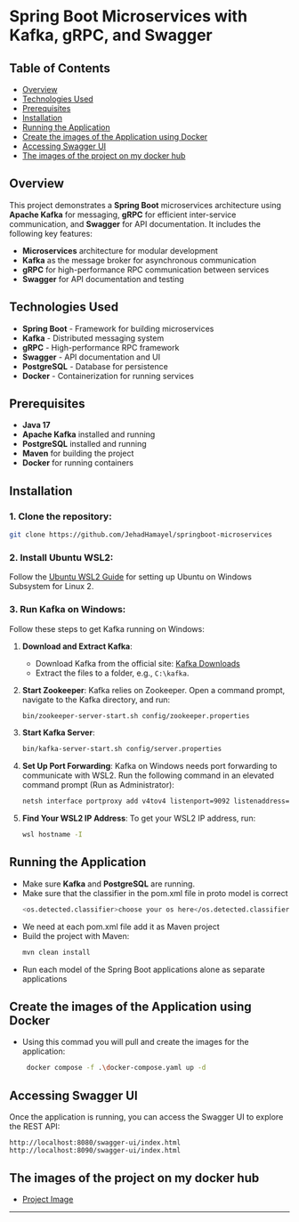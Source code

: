 # Spring Boot Microservices with Kafka, gRPC, and Swagger

## Table of Contents
- [Overview](#overview)
- [Technologies Used](#technologies-used)
- [Prerequisites](#prerequisites)
- [Installation](#installation)
- [Running the Application](#running-the-application)
- [Create the images of the Application using Docker](#create-the-images-of-the-application-using-docker)
- [Accessing Swagger UI](#accessing-swagger-ui)
- [The images of the project on my docker hub](#the-images-of-the-project-on-my-docker-hub)


## Overview
This project demonstrates a **Spring Boot** microservices architecture using **Apache Kafka** for messaging, **gRPC** for efficient inter-service communication, and **Swagger** for API documentation. It includes the following key features:
- **Microservices** architecture for modular development
- **Kafka** as the message broker for asynchronous communication
- **gRPC** for high-performance RPC communication between services
- **Swagger** for API documentation and testing

## Technologies Used
- **Spring Boot** - Framework for building microservices
- **Kafka** - Distributed messaging system
- **gRPC** - High-performance RPC framework
- **Swagger** - API documentation and UI
- **PostgreSQL** - Database for persistence
- **Docker** - Containerization for running services

## Prerequisites
- **Java 17** 
- **Apache Kafka** installed and running
- **PostgreSQL** installed and running
- **Maven** for building the project
- **Docker** for running containers

## Installation
### 1. Clone the repository:
```bash
git clone https://github.com/JehadHamayel/springboot-microservices
```

### 2. Install Ubuntu WSL2:
Follow the [Ubuntu WSL2 Guide](https://github.com/ubuntu/WSL/blob/main/docs/guides/install-ubuntu-wsl2.md) for setting up Ubuntu on Windows Subsystem for Linux 2.

### 3. Run Kafka on Windows:
Follow these steps to get Kafka running on Windows:

1. **Download and Extract Kafka**:
   - Download Kafka from the official site: [Kafka Downloads](https://kafka.apache.org/quickstart)
   - Extract the files to a folder, e.g., `C:\kafka`.

2. **Start Zookeeper**:
   Kafka relies on Zookeeper. Open a command prompt, navigate to the Kafka directory, and run:
   ```bash
   bin/zookeeper-server-start.sh config/zookeeper.properties
   ```
3. **Start Kafka Server**:
   ```bash
   bin/kafka-server-start.sh config/server.properties
   ```
4. **Set Up Port Forwarding**:
   Kafka on Windows needs port forwarding to communicate with WSL2. Run the following command in an elevated command prompt (Run as Administrator):
   ```bash
   netsh interface portproxy add v4tov4 listenport=9092 listenaddress=0.0.0.0 connectport=9092 connectaddress=<IP OF YOUR WSL2>
   ```

5. **Find Your WSL2 IP Address**:
   To get your WSL2 IP address, run:
   ```bash
   wsl hostname -I
   ```

## Running the Application
- Make sure **Kafka** and **PostgreSQL** are running.
- Make sure that the classifier in the pom.xml file in proto model is correct 
   ```bash
   <os.detected.classifier>choose your os here</os.detected.classifier>
   ```
- We need at each pom.xml file add it as Maven project
- Build the project with Maven:
  ```bash
  mvn clean install
  ```
- Run each model of the Spring Boot applications alone as separate applications

## Create the images of the Application using Docker
- Using this commad you will pull and create the images for the application:
  ```bash
   docker compose -f .\docker-compose.yaml up -d
  ```
## Accessing Swagger UI

Once the application is running, you can access the Swagger UI to explore the REST API:

```
http://localhost:8080/swagger-ui/index.html
http://localhost:8090/swagger-ui/index.html
```

## The images of the project on my docker hub
- [Project Image](https://hub.docker.com/r/jehad950/post_user_rest_api)
---
